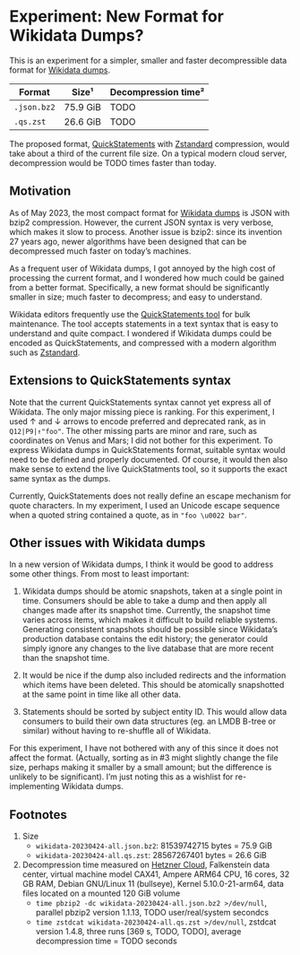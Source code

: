 # Experiment: New Format for Wikidata Dumps?

This is an experiment for a simpler, smaller and faster decompressible
data format for [Wikidata dumps](https://www.wikidata.org/wiki/Wikidata:Database_download).

| Format      |     Size¹ |  Decompression time² |
|-------------|-----------|----------------------|
| `.json.bz2` |  75.9 GiB |                 TODO |
| `.qs.zst`   |  26.6 GiB |                 TODO |


The proposed format,
[QuickStatements](https://www.wikidata.org/wiki/Help:QuickStatements)
with [Zstandard](https://en.wikipedia.org/wiki/Zstd) compression, would
take about a third of the current file size. On a
typical modern cloud server, decompression would be TODO times faster
than today.


## Motivation

As of May 2023, the most compact format for [Wikidata
dumps](https://dumps.wikimedia.org/wikidatawiki/entities/20230424/) is
JSON with bzip2 compression.  However, the current JSON syntax is very
verbose, which makes it slow to process. Another issue is bzip2: since
its invention 27 years ago, newer algorithms have been designed that
can be decompressed much faster on today’s machines.

As a frequent user of Wikidata dumps, I got annoyed by the high cost of
processing the current format, and I wondered how much could be gained
from a better format. Specifically, a new format should be significantly
smaller in size; much faster to decompress; and easy to understand.

Wikidata editors frequently use the [QuickStatements
tool](https://www.wikidata.org/wiki/Help:QuickStatements) for bulk
maintenance. The tool accepts statements in a text syntax that is easy
to understand and quite compact. I wondered if Wikidata dumps could be
encoded as QuickStatements, and compressed with a modern algorithm
such as [Zstandard](https://en.wikipedia.org/wiki/Zstd).


## Extensions to QuickStatements syntax

Note that the current QuickStatements syntax cannot yet express all of
Wikidata.  The only major missing piece is ranking. For this experiment, I
used ↑ and ↓ arrows to encode preferred and deprecated rank, as in
`Q12|P9|↑"foo"`. The other missing parts are minor and rare, such as
coordinates on Venus and Mars; I did not bother for this experiment. To
express Wikidata dumps in QuickStatements format, suitable syntax
would need to be defined and properly documented. Of course, it would
then also make sense to extend the live QuickStatments tool, so it supports
the exact same syntax as the dumps.

Currently, QuickStatements does not really define an escape mechanism
for quote characters. In my experiment, I used an Unicode escape sequence
when a quoted string contained a quote, as in `"foo \u0022 bar"`.


## Other issues with Wikidata dumps

In a new version of Wikidata dumps, I think it would be good to
address some other things. From most to least important:

1. Wikidata dumps should be atomic snapshots, taken at a single point
in time. Consumers should be able to take a dump and then apply all
changes made after its snapshot time. Currently, the snapshot time varies
across items, which makes it difficult to build reliable systems.
Generating consistent snapshots should be possible since Wikidata’s
production database contains the edit history; the generator could simply
ignore any changes to the live database that are more recent than
the snapshot time.

2. It would be nice if the dump also included redirects and the information
which items have been deleted. This should be atomically snapshotted at
the same point in time like all other data.

3. Statements should be sorted by subject entity ID. This would
allow data consumers to build their own data structures (eg. an LMDB
B-tree or similar) without having to re-shuffle all of Wikidata.

For this experiment, I have not bothered with any of this since it does
not affect the format. (Actually, sorting as in #3 might slightly
change the file size, perhaps making it smaller by a small amount;
but the difference is unlikely to be significant). I’m just noting this
as a wishlist for re-implementing Wikidata dumps.


## Footnotes

1. Size
    * `wikidata-20230424-all.json.bz2`: 81539742715 bytes = 75.9 GiB
	* `wikidata-20230424-all.qs.zst`: 28567267401 bytes = 26.6 GiB
2. Decompression time measured on [Hetzner Cloud](https://www.hetzner.com/cloud), Falkenstein data center, virtual machine model CAX41, Ampere ARM64 CPU, 16 cores, 32 GB RAM, Debian GNU/Linux 11 (bullseye), Kernel 5.10.0-21-arm64, data files located on a mounted 120 GiB volume
    * `time pbzip2 -dc wikidata-20230424-all.json.bz2 >/dev/null`, parallel pbzip2 version 1.1.13, TODO user/real/system secondcs
    * `time zstdcat wikidata-20230424-all.qs.zst >/dev/null`, zstdcat version 1.4.8, three runs [369 s, TODO, TODO], average decompression time = TODO seconds
